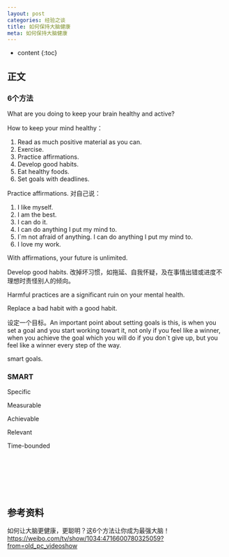 ```yaml
---
layout: post
categories: 经验之谈
title: 如何保持大脑健康
meta: 如何保持大脑健康
---
```

* content
{:toc}

## 正文

### 6个方法

What are you doing to keep your brain healthy and active?

How to keep your mind healthy：
1. Read as much positive material as you can.
2. Exercise.
3. Practice affirmations.
4. Develop good habits.
5. Eat healthy foods.
6. Set goals with deadlines.

Practice affirmations. 对自己说：
1. I like myself.
2. I am the best.
3. I can do it.
4. I can do anything I put my mind to.
5. I`m not afraid of anything. I can do anything I put my mind to.
6. I love my work.

With affirmations, your future is unlimited.

Develop good habits. 改掉坏习惯，如拖延、自我怀疑，及在事情出错或进度不理想时责怪别人的倾向。

Harmful practices are a significant ruin on your mental health.

Replace a bad habit with a good habit.
 
设定一个目标。An important point about setting goals is this, is when you set a goal and you start working towart it,
not only if you feel like a winner, when you achieve the goal which you will do if you don`t give up, 
but you feel like a winner every step of the way.

smart goals.

### SMART

Specific

Measurable

Achievable

Relevant

Time-bounded


<br/><br/><br/><br/><br/>
## 参考资料

如何让大脑更健康，更聪明？这6个方法让你成为最强大脑！ <https://weibo.com/tv/show/1034:4716600780325059?from=old_pc_videoshow>



